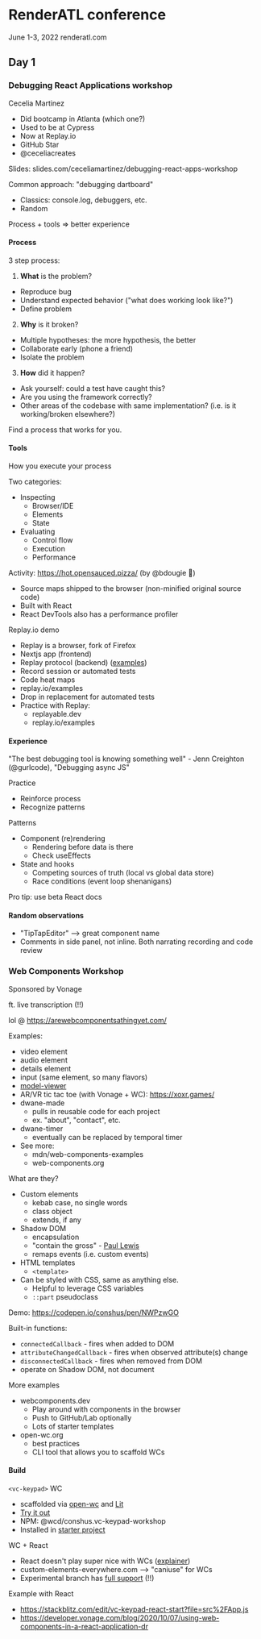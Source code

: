 # RenderATL conference

June 1-3, 2022
renderatl.com

## Day 1

### Debugging React Applications workshop

Cecelia Martinez  
- Did bootcamp in Atlanta (which one?)
- Used to be at Cypress
- Now at Replay.io
- GitHub Star
- @ceceliacreates

Slides: slides.com/ceceliamartinez/debugging-react-apps-workshop

Common approach: "debugging dartboard"  
- Classics: console.log, debuggers, etc.
- Random

Process + tools => better experience

#### Process

3 step process:

1. **What** is the problem?
  - Reproduce bug
  - Understand expected behavior ("what does working look like?")
  - Define problem
2. **Why** is it broken?
  - Multiple hypotheses: the more hypothesis, the better
  - Collaborate early (phone a friend)
  - Isolate the problem
3. **How** did it happen?
  - Ask yourself: could a test have caught this?
  - Are you using the framework correctly?
  - Other areas of the codebase with same implementation? (i.e. is it working/broken elsewhere?)

Find a process that works for you.

#### Tools

How you execute your process

Two categories:

- Inspecting
  - Browser/IDE
  - Elements
  - State
- Evaluating
  - Control flow
  - Execution
  - Performance

Activity: https://hot.opensauced.pizza/ (by @bdougie 🎉)

- Source maps shipped to the browser (non-minified original source code)
- Built with React
- React DevTools also has a performance profiler

Replay.io demo  
- Replay is a browser, fork of Firefox
- Nextjs app (frontend)
- Replay protocol (backend) ([examples](https://github.com/replayio/protocol-examples))
- Record session or automated tests
- Code heat maps
- replay.io/examples
- Drop in replacement for automated tests
- Practice with Replay:
  - replayable.dev
  - replay.io/examples

#### Experience

"The best debugging tool is knowing something well" - Jenn Creighton (@gurlcode), "Debugging async JS"

Practice  
- Reinforce process
- Recognize patterns

Patterns  
- Component (re)rendering
  - Rendering before data is there
  - Check useEffects
- State and hooks
  - Competing sources of truth (local vs global data store)
  - Race conditions (event loop shenanigans)

Pro tip: use beta React docs

#### Random observations

- "TipTapEditor" --> great component name
- Comments in side panel, not inline. Both narrating recording and code review


### Web Components Workshop

Sponsored by Vonage

ft. live transcription (!!)

lol @ https://arewebcomponentsathingyet.com/

Examples:
- video element
- audio element
- details element
- input (same element, so many flavors)
- [model-viewer](modelviewer.dev)
- AR/VR tic tac toe (with Vonage + WC): https://xoxr.games/
- dwane-made
  - pulls in reusable code for each project
  - ex. "about", "contact", etc.
- dwane-timer
  - eventually can be replaced by temporal timer
- See more:
  - mdn/web-components-examples
  - web-components.org

What are they?
- Custom elements
  - kebab case, no single words
  - class object
  - extends, if any
- Shadow DOM
  - encapsulation
  - "contain the gross" - [Paul Lewis](https://www.youtube.com/watch?v=plt-iH_47GE)
  - remaps events (i.e. custom events)
- HTML templates
  - `<template>`
- Can be styled with CSS, same as anything else.
  - Helpful to leverage CSS variables
  - `::part` pseudoclass

Demo: https://codepen.io/conshus/pen/NWPzwGO

Built-in functions:
- `connectedCallback` - fires when added to DOM
- `attributeChangedCallback` - fires when observed attribute(s) change
- `disconnectedCallback` - fires when removed from DOM
- operate on Shadow DOM, not document

More examples  
- webcomponents.dev
  - Play around with components in the browser
  - Push to GitHub/Lab optionally
  - Lots of starter templates
- open-wc.org
  - best practices
  - CLI tool that allows you to scaffold WCs

#### Build

`<vc-keypad>` WC
- scaffolded via [open-wc](https://open-wc.org) and [Lit](https://lit.dev)
- [Try it out](https://webcomponents.dev/edit/NlZFNRKfCK2EdBYbfHmU/src/index.js?p=stories)
- NPM: @wcd/conshus.vc-keypad-workshop
- Installed in [starter project](https://stackblitz.com/edit/vc-keypad-vanilla)

WC + React  
- React doesn't play super nice with WCs ([explainer](https://custom-elements-everywhere.com/#react))
- custom-elements-everywhere.com --> "caniuse" for WCs
- Experimental branch has [full support](https://custom-elements-everywhere.com/#react-experimental) (!!)

Example with React  
- https://stackblitz.com/edit/vc-keypad-react-start?file=src%2FApp.js
- https://developer.vonage.com/blog/2020/10/07/using-web-components-in-a-react-application-dr

